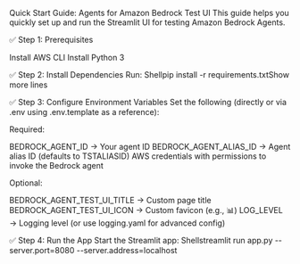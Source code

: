 Quick Start Guide: Agents for Amazon Bedrock Test UI
This guide helps you quickly set up and run the Streamlit UI for testing Amazon Bedrock Agents.

✅ Step 1: Prerequisites

Install AWS CLI
Install Python 3


✅ Step 2: Install Dependencies
Run:
Shellpip install -r requirements.txtShow more lines

✅ Step 3: Configure Environment Variables
Set the following (directly or via .env using .env.template as a reference):


Required:

BEDROCK_AGENT_ID → Your agent ID
BEDROCK_AGENT_ALIAS_ID → Agent alias ID (defaults to TSTALIASID)
AWS credentials with permissions to invoke the Bedrock agent



Optional:

BEDROCK_AGENT_TEST_UI_TITLE → Custom page title
BEDROCK_AGENT_TEST_UI_ICON → Custom favicon (e.g., :bar_chart:)
LOG_LEVEL → Logging level (or use logging.yaml for advanced config)




✅ Step 4: Run the App
Start the Streamlit app:
Shellstreamlit run app.py --server.port=8080 --server.address=localhost
